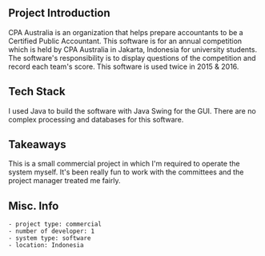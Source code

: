 ## Project Introduction
CPA Australia is an organization that helps prepare accountants to be a Certified Public Accountant. This software is for an annual competition which is held by CPA Australia in Jakarta, Indonesia for university students. The software's responsibility is to display questions of the competition and record each team's score. This software is used twice in 2015 & 2016.

## Tech Stack
I used Java to build the software with Java Swing for the GUI. There are no complex processing and databases for this software.

## Takeaways
This is a small commercial project in which I'm required to operate the system myself. It's been really fun to work with the committees and the project manager treated me fairly.

## Misc. Info
    - project type: commercial
    - number of developer: 1
    - system type: software
    - location: Indonesia
